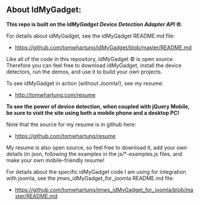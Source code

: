 
## About IdMyGadget:

**This repo is built on the _IdMyGadget Device Detection Adapter API_ &copy;.**

For details about idMyGadget, see the idMyGadget README.md file:
* https://github.com/tomwhartung/idMyGadget/blob/master/README.md

Like all of the code in this repository, IdMyGadget &copy; is open source.
Therefore you can feel free to download idMyGadget, install the device detectors, run the demos, and use it to build your own projects.

To see idMyGadget in action (without Joomla!), see my resume:
* http://tomwhartung.com/resume

**To see the power of device detection, when coupled with jQuery Mobile, be sure to visit the site using both a mobile phone and a desktop PC!**

Note that the source for my resume is in github here:
* https://github.com/tomwhartung/resume

My resume is also open source, so feel free to download it, add your own details (in json, following the examples in the js/*-examples.js files, and make your own mobile-friendly resume!

For details about the specific idMyGadget code I am using for integration with joomla, see the jmws_idMyGadget_for_joomla README.md file:
* https://github.com/tomwhartung/jmws_idMyGadget_for_joomla/blob/master/README.md

